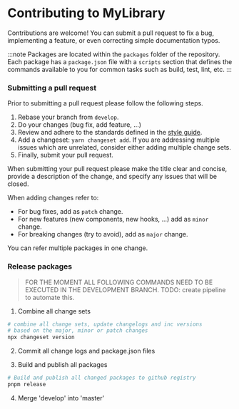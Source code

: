 # Contributing to MyLibrary

Contributions are welcome! You can submit a pull request to fix a bug, implementing a feature, or even correcting simple documentation typos.

:::note
Packages are located within the `packages` folder of the repository. Each package has a `package.json` file with a `scripts` section that defines the commands available to you for common tasks such as build, test, lint, etc.
:::

### Submitting a pull request

Prior to submitting a pull request please follow the following steps.

1. Rebase your branch from `develop`.
2. Do your changes (bug fix, add feature, ...)
3. Review and adhere to the standards defined in the [style guide](./STYLE_GUIDE.md).
4. Add a changeset: `yarn changeset add`. If you are addressing multiple issues which are unrelated, consider either adding multiple change sets.
5. Finally, submit your pull request.

When submitting your pull request please make the title clear and concise, provide a description of the change, and specify any issues that will be closed.

When adding changes refer to:

- For bug fixes, add as `patch` change.
- For new features (new components, new hooks, ...) add as `minor` change.
- For breaking changes (try to avoid), add as `major` change.

You can refer multiple packages in one change.

### Release packages

> FOR THE MOMENT ALL FOLLOWING COMMANDS NEED TO BE EXECUTED IN THE DEVELOPMENT BRANCH.
> TODO: create pipeline to automate this.

1. Combine all change sets

```bash
# combine all change sets, update changelogs and inc versions
# based on the major, minor or patch changes
npx changeset version
```

2. Commit all change logs and package.json files

3. Build and publish all packages

```bash
# Build and publish all changed packages to github registry
pnpm release
```

4. Merge 'develop' into 'master'
